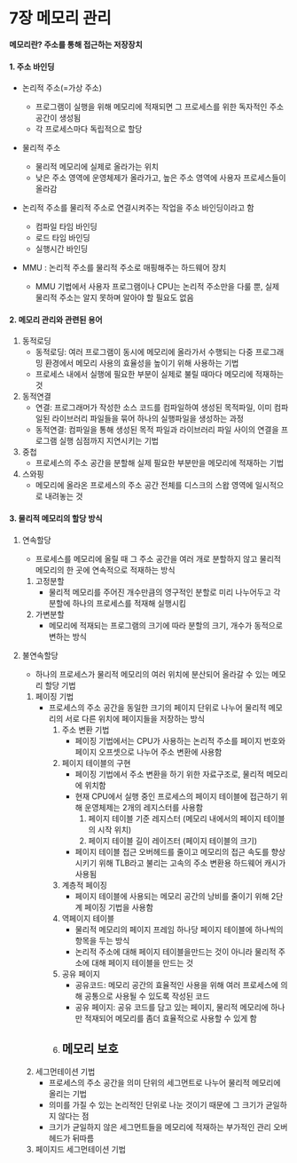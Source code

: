 # 7장 메모리 관리

**메모리란? 주소를 통해 접근하는 저장장치**

#### 1. 주소 바인딩

- 논리적 주소(=가상 주소)
  - 프로그램이 실행을 위해 메모리에 적재되면 그 프로세스를 위한 독자적인 주소 공간이 생성됨
  - 각 프로세스마다 독립적으로 할당
- 물리적 주소
  - 물리적 메모리에 실제로 올라가는 위치
  - 낮은 주소 영역에 운영체제가 올라가고, 높은 주소 영역에 사용자 프로세스들이 올라감
- 논리적 주소를 물리적 주소로 연결시켜주는 작업을 주소 바인딩이라고 함
  - 컴파일 타임 바인딩
  - 로드 타임 바인딩
  - 실행시간 바인딩

- MMU : 논리적 주소를 물리적 주소로 매핑해주는 하드웨어 장치
  - MMU 기법에서 사용자 프로그램이나 CPU는 논리적 주소만을 다룰 뿐, 실제 물리적 주소는 알지 못하며 알아야 할 필요도 없음

#### 2. 메모리 관리와 관련된 용어

1. 동적로딩
   - 동적로딩: 여러 프로그램이 동시에 메모리에 올라가서 수행되는 다중 프로그래밍 환경에서 메모리 사용의 효율성을 높이기 위해 사용하는 기법
   - 프로세스 내에서 실행에 필요한 부분이 실제로 불릴 때마다 메모리에 적재하는 것
2. 동적연결
   - 연결: 프로그래머가 작성한 소스 코드를 컴파일하여 생성된 목적파일, 이미 컴파일된 라이브러리 파일들을 묶어 하나의 실행파일을 생성하는 과정
   - 동적연결: 컴파일을 통해 생성된 목적 파일과 라이브러리 파일 사이의 연결을 프로그램 실행 심점까지 지연시키는 기법
3. 중첩
   - 프로세스의 주소 공간을 분할해 실제 필요한 부분만을 메모리에 적재하는 기법
4. 스와핑
   - 메모리에 올라온 프로세스의 주소 공간 전체를 디스크의 스왑 영역에 일시적으로 내려놓는 것



#### 3. 물리적 메모리의 할당 방식

1. 연속할당
   
   - 프로세스를 메모리에 올릴 때 그 주소 공간을 여러 개로 분할하지 않고 물리적 메모리의 한 곳에 연속적으로 적재하는 방식
   
   1. 고정분할
      - 물리적 메모리를 주어진 개수만큼의 영구적인 분할로 미리 나누어두고 각 분할에 하나의 프로세스를 적재해 실행시킴
   2. 가변분할
      - 메모리에 적재되는 프로그램의 크기에 따라 분할의 크기, 개수가 동적으로 변하는 방식
   
2. 불연속할당

   - 하나의 프로세스가 물리적 메모리의 여러 위치에 분산되어 올라갈 수 있는 메모리 할당 기법

   1. 페이징 기법
      - 프로세스의 주소 공간을 동일한 크기의 페이지 단위로 나누어 물리적 메모리의 서로 다른 위치에 페이지들을 저장하는 방식
        1. 주소 변환 기법
           - 페이징 기법에서는 CPU가 사용하는 논리적 주소를 페이지 번호와 페이지 오프셋으로 나누어 주소 변환에 사용함
        2. 페이지 테이블의 구현
           - 페이징 기법에서 주소 변환을 하기 위한 자료구조로, 물리적 메모리에 위치함
           - 현재 CPU에서 실행 중인 프로세스의 페이지 테이블에 접근하기 위해 운영체제는 2개의 레지스터를 사용함
             1. 페이지 테이블 기준 레지스터 (메모리 내에서의 페이지 테이블의 시작 위치)
             2. 페이지 테이블 길이 레이즈터 (페이지 테이블의 크기)
           - 페이지 테이블 접근 오버헤드를 줄이고 메모리의 접근 속도를 향상시키기 위해 TLB라고 불리는 고속의 주소 변환용 하드웨어 캐시가 사용됨
        3. 계층적 페이징
           - 페이지 테이블에 사용되는 메모리 공간의 낭비를 줄이기 위해 2단계 페이징 기법을 사용함
        4. 역페이지 테이블
           - 물리적 메모리의 페이지 프레임 하나당 페이지 테이블에 하나씩의 항목을 두는 방식
           - 논리적 주소에 대해 페이지 테이블을만드는 것이 아니라 물리적 주소에 대해 페이지 테이블을 만드는 것
        5. 공유 페이지
           - 공유코드: 메모리 공간의 효율적인 사용을 위해 여러 프로세스에 의해 공통으로 사용될 수 있도록 작성된 코드
           - 공유 페이지: 공유 코드를 담고 있는 페이지, 물리적 메모리에 하나만 적재되어 메모리를 좀더 효율적으로 사용할 수 있게 함
        6. 메모리 보호
           - 
   2. 세그먼테이션 기법
      - 프로세스의 주소 공간을 의미 단위의 세그먼트로 나누어 물리적 메모리에 올리는 기법
      - 의미를 가질 수 있는 논리적인 단위로 나눈 것이기 때문에 그 크기가 균일하지 않다는 점
      - 크기가 균일하지 않은 세그먼트들을 메모리에 적재하는 부가적인 관리 오버헤드가 뒤따름
   3. 페이지드 세그먼테이션 기법